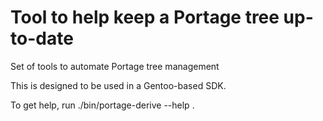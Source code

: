 # Tool to help keep a Portage tree up-to-date

Set of tools to automate Portage tree management

This is designed to be used in a Gentoo-based SDK.

To get help, run ./bin/portage-derive --help .
